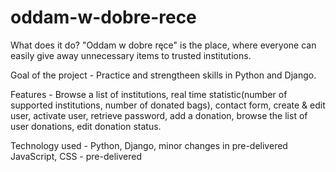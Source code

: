 # oddam-w-dobre-rece

What does it do? "Oddam w dobre ręce" is the place, where everyone can easily give away unnecessary items to trusted institutions.

Goal of the project - Practice and strengtheen skills in Python and Django.

Features - Browse a list of institutions, real time statistic(number of supported institutions, number of donated bags), contact form, create & edit user, activate user, retrieve password, add a donation, browse the list of user donations, edit donation status.

Technology used -  Python, Django, minor changes in pre-delivered JavaScript, CSS - pre-delivered